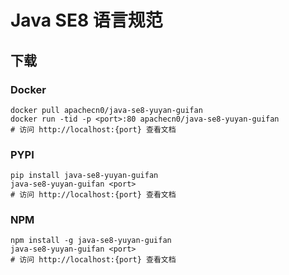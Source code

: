 # Java SE8 语言规范

## 下载

### Docker

```
docker pull apachecn0/java-se8-yuyan-guifan
docker run -tid -p <port>:80 apachecn0/java-se8-yuyan-guifan
# 访问 http://localhost:{port} 查看文档
```

### PYPI

```
pip install java-se8-yuyan-guifan
java-se8-yuyan-guifan <port>
# 访问 http://localhost:{port} 查看文档
```

### NPM

```
npm install -g java-se8-yuyan-guifan
java-se8-yuyan-guifan <port>
# 访问 http://localhost:{port} 查看文档
```